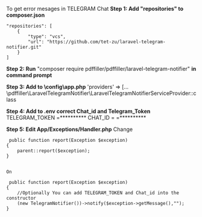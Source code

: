 To get error mesages in TELEGRAM Chat
**Step 1: Add "repositories" to composer.json**
	
	"repositories": [
        {
			"type": "vcs",
            "url": "https://github.com/tet-zu/laravel-telegram-notifier.git"
        }
    ]

**Step 2: Run** "composer require pdffiller/pdffiller/laravel-telegram-notifier" **in command prompt**

**Step 3: Add to \config\app.php** 'providers' => [... \pdffiller\LaravelTelegramNotifier\LaravelTelegramNotifierServiceProvider::class

**Step 4: Add to .env correct Chat_id and  Telegram_Token**
		TELEGRAM_TOKEN =**********
		CHAT_ID = =**********	
		
**Step 5: Edit App/Exceptions/Handler.php**
	Change  
	
	 public function report(Exception $exception)
    {
        parent::report($exception);
    }

	
	On
	
	 public function report(Exception $exception)
    {
		//Optionally You can add TELEGRAM_TOKEN and Chat_id into the constructor
        (new TelegramNotifier())->notify($exception->getMessage(),"");
    }

	
	